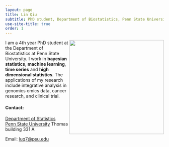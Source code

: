 ```yaml
---
layout: page
title: Lin Qiu
subtitle: PhD student, Department of Biostatistics, Penn State University
use-site-title: true
order: 1
---
```

<img align="right" src="/image/prof.png" alt="" width="300">

I am a 4th year PhD student at the Department of Biostatistics at Penn State University. I work in **bayesian statistics**, **machine learning**, **time series** and **high dimensional statistics**. The applications of my research include integrative analysis in genomics omics data, cancer research, and clinical trial. 

#### Contact:
[Department of Statistics](https://science.psu.edu/stat)  
[Penn State University](https://www.psu.edu)
 Thomas building 331 A


Email: luq7@psu.edu

